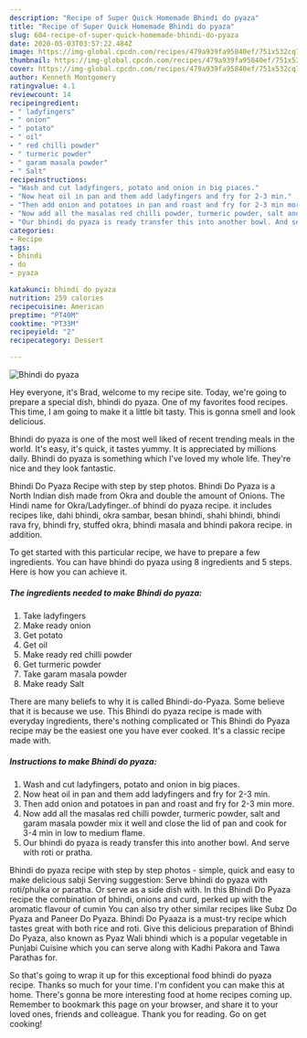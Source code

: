 ```yaml
---
description: "Recipe of Super Quick Homemade Bhindi do pyaza"
title: "Recipe of Super Quick Homemade Bhindi do pyaza"
slug: 604-recipe-of-super-quick-homemade-bhindi-do-pyaza
date: 2020-05-03T03:57:22.484Z
image: https://img-global.cpcdn.com/recipes/479a939fa95840ef/751x532cq70/bhindi-do-pyaza-recipe-main-photo.jpg
thumbnail: https://img-global.cpcdn.com/recipes/479a939fa95840ef/751x532cq70/bhindi-do-pyaza-recipe-main-photo.jpg
cover: https://img-global.cpcdn.com/recipes/479a939fa95840ef/751x532cq70/bhindi-do-pyaza-recipe-main-photo.jpg
author: Kenneth Montgomery
ratingvalue: 4.1
reviewcount: 14
recipeingredient:
- " ladyfingers"
- " onion"
- " potato"
- " oil"
- " red chilli powder"
- " turmeric powder"
- " garam masala powder"
- " Salt"
recipeinstructions:
- "Wash and cut ladyfingers, potato and onion in big piaces."
- "Now heat oil in pan and them add ladyfingers and fry for 2-3 min."
- "Then add onion and potatoes in pan and roast and fry for 2-3 min more."
- "Now add all the masalas red chilli powder, turmeric powder, salt and garam masala powder mix it well and close the lid of pan and cook for 3-4 min in low to medium flame."
- "Our bhindi do pyaza is ready transfer this into another bowl. And serve with roti or pratha."
categories:
- Recipe
tags:
- bhindi
- do
- pyaza

katakunci: bhindi do pyaza 
nutrition: 259 calories
recipecuisine: American
preptime: "PT40M"
cooktime: "PT33M"
recipeyield: "2"
recipecategory: Dessert

---
```



![Bhindi do pyaza](https://img-global.cpcdn.com/recipes/479a939fa95840ef/751x532cq70/bhindi-do-pyaza-recipe-main-photo.jpg)

Hey everyone, it's Brad, welcome to my recipe site. Today, we're going to prepare a special dish, bhindi do pyaza. One of my favorites food recipes. This time, I am going to make it a little bit tasty. This is gonna smell and look delicious.

Bhindi do pyaza is one of the most well liked of recent trending meals in the world. It's easy, it's quick, it tastes yummy. It is appreciated by millions daily. Bhindi do pyaza is something which I've loved my whole life. They're nice and they look fantastic.

Bhindi Do Pyaza Recipe with step by step photos. Bhindi Do Pyaza is a North Indian dish made from Okra and double the amount of Onions. The Hindi name for Okra/Ladyfinger..of bhindi do pyaza recipe. it includes recipes like, dahi bhindi, okra sambar, besan bhindi, shahi bhindi, bhindi rava fry, bhindi fry, stuffed okra, bhindi masala and bhindi pakora recipe. in addition.


To get started with this particular recipe, we have to prepare a few ingredients. You can have bhindi do pyaza using 8 ingredients and 5 steps. Here is how you can achieve it.

<!--inarticleads1-->

##### The ingredients needed to make Bhindi do pyaza:

1. Take  ladyfingers
1. Make ready  onion
1. Get  potato
1. Get  oil
1. Make ready  red chilli powder
1. Get  turmeric powder
1. Take  garam masala powder
1. Make ready  Salt


There are many beliefs to why it is called Bhindi-do-Pyaza. Some believe that it is because we use. This Bhindi do pyaza recipe is made with everyday ingredients, there&#39;s nothing complicated or This Bhindi do Pyaza recipe may be the easiest one you have ever cooked. It&#39;s a classic recipe made with. 

<!--inarticleads2-->

##### Instructions to make Bhindi do pyaza:

1. Wash and cut ladyfingers, potato and onion in big piaces.
1. Now heat oil in pan and them add ladyfingers and fry for 2-3 min.
1. Then add onion and potatoes in pan and roast and fry for 2-3 min more.
1. Now add all the masalas red chilli powder, turmeric powder, salt and garam masala powder mix it well and close the lid of pan and cook for 3-4 min in low to medium flame.
1. Our bhindi do pyaza is ready transfer this into another bowl. And serve with roti or pratha.


Bhindi do pyaza recipe with step by step photos - simple, quick and easy to make delicious sabji Serving suggestion: Serve bhindi do pyaza with roti/phulka or paratha. Or serve as a side dish with. In this Bhindi Do Pyaza recipe the combination of bhindi, onions and curd, perked up with the aromatic flavour of cumin You can also try other similar recipes like Subz Do Pyaza and Paneer Do Pyaza. Bhindi Do Pyaaza is a must-try recipe which tastes great with both rice and roti. Give this delicious preparation of Bhindi Do Pyaza, also known as Pyaz Wali bhindi which is a popular vegetable in Punjabi Cuisine which you can serve along with Kadhi Pakora and Tawa Parathas for. 

So that's going to wrap it up for this exceptional food bhindi do pyaza recipe. Thanks so much for your time. I'm confident you can make this at home. There's gonna be more interesting food at home recipes coming up. Remember to bookmark this page on your browser, and share it to your loved ones, friends and colleague. Thank you for reading. Go on get cooking!
